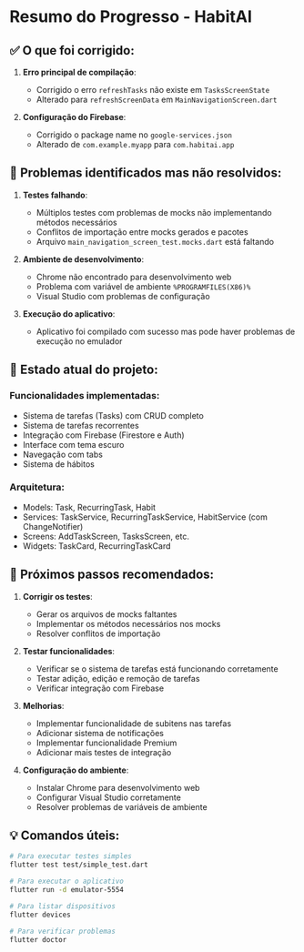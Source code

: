 # Resumo do Progresso - HabitAI

## ✅ O que foi corrigido:

1. **Erro principal de compilação**:
   - Corrigido o erro `refreshTasks` não existe em `TasksScreenState`
   - Alterado para `refreshScreenData` em `MainNavigationScreen.dart`

2. **Configuração do Firebase**:
   - Corrigido o package name no `google-services.json`
   - Alterado de `com.example.myapp` para `com.habitai.app`

## 🔧 Problemas identificados mas não resolvidos:

1. **Testes falhando**:
   - Múltiplos testes com problemas de mocks não implementando métodos necessários
   - Conflitos de importação entre mocks gerados e pacotes
   - Arquivo `main_navigation_screen_test.mocks.dart` está faltando

2. **Ambiente de desenvolvimento**:
   - Chrome não encontrado para desenvolvimento web
   - Problema com variável de ambiente `%PROGRAMFILES(X86)%`
   - Visual Studio com problemas de configuração

3. **Execução do aplicativo**:
   - Aplicativo foi compilado com sucesso mas pode haver problemas de execução no emulador

## 📝 Estado atual do projeto:

### Funcionalidades implementadas:
- Sistema de tarefas (Tasks) com CRUD completo
- Sistema de tarefas recorrentes
- Integração com Firebase (Firestore e Auth)
- Interface com tema escuro
- Navegação com tabs
- Sistema de hábitos

### Arquitetura:
- Models: Task, RecurringTask, Habit
- Services: TaskService, RecurringTaskService, HabitService (com ChangeNotifier)
- Screens: AddTaskScreen, TasksScreen, etc.
- Widgets: TaskCard, RecurringTaskCard

## 🚀 Próximos passos recomendados:

1. **Corrigir os testes**:
   - Gerar os arquivos de mocks faltantes
   - Implementar os métodos necessários nos mocks
   - Resolver conflitos de importação

2. **Testar funcionalidades**:
   - Verificar se o sistema de tarefas está funcionando corretamente
   - Testar adição, edição e remoção de tarefas
   - Verificar integração com Firebase

3. **Melhorias**:
   - Implementar funcionalidade de subitens nas tarefas
   - Adicionar sistema de notificações
   - Implementar funcionalidade Premium
   - Adicionar mais testes de integração

4. **Configuração do ambiente**:
   - Instalar Chrome para desenvolvimento web
   - Configurar Visual Studio corretamente
   - Resolver problemas de variáveis de ambiente

## 💡 Comandos úteis:

```bash
# Para executar testes simples
flutter test test/simple_test.dart

# Para executar o aplicativo
flutter run -d emulator-5554

# Para listar dispositivos
flutter devices

# Para verificar problemas
flutter doctor
```
